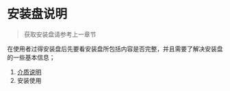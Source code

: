 # 安装盘说明

> 获取安装盘请参考上一章节

在使用者过得安装盘后先要看安装盘所包括内容是否完整，并且需要了解决安装盘的一些基本信息；

1. [介质说明](./jie_zhi_shuo_ming.md)
2. 安装使用


